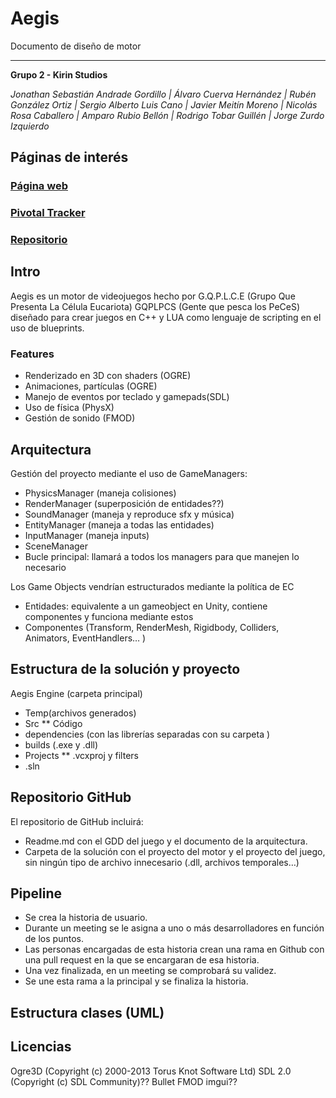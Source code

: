 # Aegis

Documento de diseño de motor

---------------------------------

**Grupo 2 - Kirin Studios**

*Jonathan Sebastián Andrade Gordillo | Álvaro Cuerva Hernández | Rubén González Ortiz | Sergio Alberto Luis Cano | Javier Meitín Moreno | Nicolás Rosa Caballero | Amparo Rubio Bellón | Rodrigo Tobar Guillén | Jorge Zurdo Izquierdo*

## **Páginas de interés**
### [Página web]()
### [Pivotal Tracker](https://www.pivotaltracker.com/n/projects/2551633)
### [Repositorio](https://github.com/Proyecto3Grupo02)

## Intro
Aegis es un motor de videojuegos hecho por G.Q.P.L.C.E (Grupo Que Presenta La Célula Eucariota) GQPLPCS (Gente que pesca los PeCeS) diseñado para crear juegos en C++ y LUA como lenguaje de scripting en el uso de blueprints.

### Features
* Renderizado en 3D con shaders (OGRE)
* Animaciones, partículas (OGRE)
* Manejo de eventos por teclado y gamepads(SDL)
* Uso de física (PhysX)
* Gestión de sonido (FMOD)

## Arquitectura
Gestión del proyecto mediante el uso de GameManagers:
* PhysicsManager (maneja colisiones)
* RenderManager (superposición de entidades??)
* SoundManager (maneja y reproduce sfx y música)
* EntityManager (maneja a todas las entidades)
* InputManager (maneja inputs)
* SceneManager
* Bucle principal: llamará a todos los managers para que manejen lo necesario 

Los Game Objects vendrían estructurados mediante la política de EC
* Entidades: equivalente a un gameobject en Unity, contiene componentes y funciona mediante estos
* Componentes (Transform, RenderMesh, Rigidbody, Colliders, Animators, EventHandlers… )

## Estructura de la solución y proyecto
Aegis Engine  (carpeta principal)
* Temp(archivos generados)
* Src
** Código
* dependencies (con las librerías separadas con su carpeta )
* builds (.exe y .dll)
* Projects
** .vcxproj y filters
* .sln

## Repositorio GitHub
El repositorio de GitHub incluirá:
* Readme.md con el GDD del juego y el documento de la arquitectura.
* Carpeta de la solución con el proyecto del motor y el proyecto del juego, sin ningún tipo de archivo innecesario (.dll, archivos temporales…)

## Pipeline
* Se crea la historia de usuario.
* Durante un meeting se le asigna a uno o más desarrolladores en función de los puntos.
* Las personas encargadas de esta historia crean una rama en Github con una pull request en la que se encargaran de esa historia.
* Una vez finalizada, en un meeting se comprobará su validez.
* Se une esta rama a la principal y se finaliza la historia.

## Estructura clases (UML)

## Licencias
Ogre3D (Copyright (c) 2000-2013 Torus Knot Software Ltd)
SDL 2.0 (Copyright (c) SDL Community)??
Bullet
FMOD
imgui??
